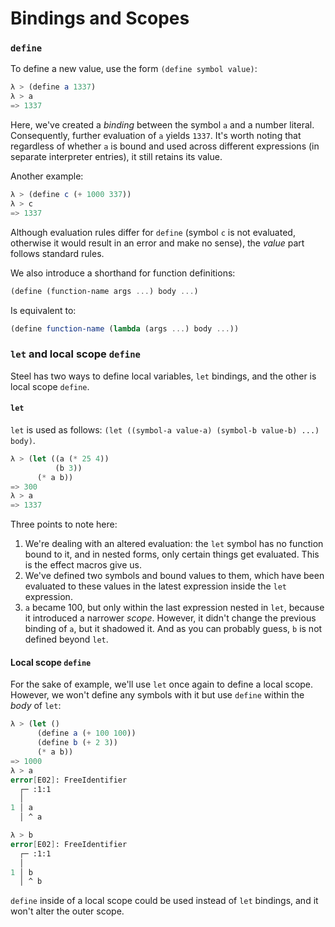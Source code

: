 # Bindings and Scopes

### `define`

To define a new value, use the form `(define symbol value)`:

```scheme
λ > (define a 1337)
λ > a
=> 1337
```

Here, we've created a _binding_ between the symbol `a` and a number literal. Consequently, further
evaluation of `a` yields `1337`. It's worth noting that regardless of whether `a` is
bound and used across different expressions (in separate interpreter entries), it still retains its
value.

Another example:

```scheme
λ > (define c (+ 1000 337))
λ > c
=> 1337
```

Although evaluation rules differ for `define` (symbol `c` is not evaluated, otherwise it would
result in an error and make no sense), the _value_ part follows standard rules.

We also introduce a shorthand for function definitions:

```scheme
(define (function-name args ...) body ...)
```

Is equivalent to:

```scheme
(define function-name (lambda (args ...) body ...))
```

### `let` and local scope `define`

Steel has two ways to define local variables, `let` bindings, and the
other is local scope `define`.

#### `let`

`let` is used as follows: `(let ((symbol-a value-a) (symbol-b value-b) ...) body)`.

```scheme
λ > (let ((a (* 25 4))
          (b 3))
      (* a b))
=> 300
λ > a
=> 1337
```

Three points to note here:
1. We're dealing with an altered evaluation: the `let` symbol has no function bound to it, and in
nested forms, only certain things get evaluated. This is the effect macros give us.
2. We've defined two symbols and bound values to them, which have been evaluated to these values in
the latest expression inside the `let` expression.
3. `a` became 100, but only within the last expression nested in `let`, because it introduced a
narrower _scope_. However, it didn't change the previous binding of `a`, but it shadowed it. And as
you can probably guess, `b` is not defined beyond `let`.

#### Local scope `define`

For the sake of example, we'll use `let` once again to define a local scope. However, we won't
define any symbols with it but use `define` within the _body_ of `let`:

```scheme
λ > (let ()
      (define a (+ 100 100))
      (define b (+ 2 3))
      (* a b))
=> 1000
λ > a
error[E02]: FreeIdentifier
  ┌─ :1:1
  │
1 │ a
  │ ^ a

λ > b
error[E02]: FreeIdentifier
  ┌─ :1:1
  │
1 │ b
  │ ^ b
```

`define` inside of a local scope could be used instead of `let` bindings,
and it won't alter the outer scope.

